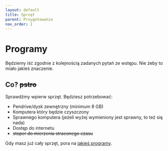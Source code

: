 ```yaml
---
layout: default
title: Sprzęt
parent: Przygotowanie
nav_order: 1
---
```

<!-- markdownlint-disable MD025 -->
# Programy

Będziemy iść zgodnie z kolejnością zadanych pytań ze wstępu. Nie żeby to miało jakieś znaczenie.

## Co? ~~pstro~~

Sprawdźmy wpierw sprzęt. Będziesz potrzebować:

- Pendrive/dysk zewnętrzny (minimum 8 GB)
- Komputera który będzie czyszczony
- Sprawnego komputera (jeżeli wyżej wymieniony jest sprawny, to też się nada)
- Dostęp do internetu
- ~~stoper do mierzenia straconego czasu~~

Gdy masz już cały sprzęt, pora na [jakieś programy](wybor).
